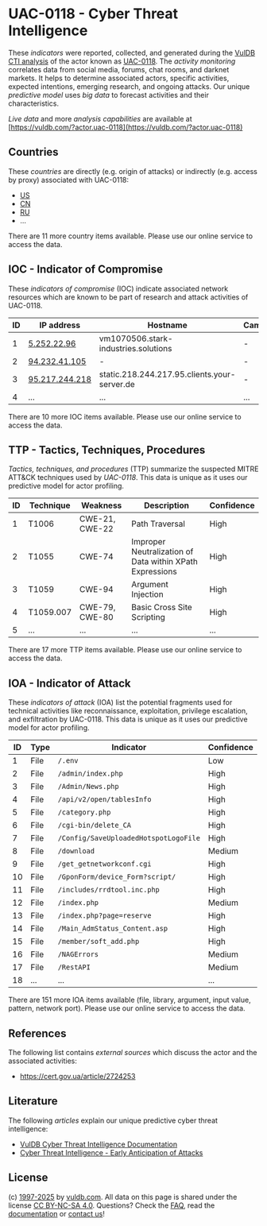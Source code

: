 # UAC-0118 - Cyber Threat Intelligence

These _indicators_ were reported, collected, and generated during the [VulDB CTI analysis](https://vuldb.com/?kb.cti) of the actor known as [UAC-0118](https://vuldb.com/?actor.uac-0118). The _activity monitoring_ correlates data from social media, forums, chat rooms, and darknet markets. It helps to determine associated actors, specific activities, expected intentions, emerging research, and ongoing attacks. Our unique _predictive model_ uses _big data_ to forecast activities and their characteristics.

_Live data_ and more _analysis capabilities_ are available at [https://vuldb.com/?actor.uac-0118](https://vuldb.com/?actor.uac-0118)

## Countries

These _countries_ are directly (e.g. origin of attacks) or indirectly (e.g. access by proxy) associated with UAC-0118:

* [US](https://vuldb.com/?country.us)
* [CN](https://vuldb.com/?country.cn)
* [RU](https://vuldb.com/?country.ru)
* ...

There are 11 more country items available. Please use our online service to access the data.

## IOC - Indicator of Compromise

These _indicators of compromise_ (IOC) indicate associated network resources which are known to be part of research and attack activities of UAC-0118.

ID | IP address | Hostname | Campaign | Confidence
-- | ---------- | -------- | -------- | ----------
1 | [5.252.22.96](https://vuldb.com/?ip.5.252.22.96) | vm1070506.stark-industries.solutions | - | High
2 | [94.232.41.105](https://vuldb.com/?ip.94.232.41.105) | - | - | High
3 | [95.217.244.218](https://vuldb.com/?ip.95.217.244.218) | static.218.244.217.95.clients.your-server.de | - | High
4 | ... | ... | ... | ...

There are 10 more IOC items available. Please use our online service to access the data.

## TTP - Tactics, Techniques, Procedures

_Tactics, techniques, and procedures_ (TTP) summarize the suspected MITRE ATT&CK techniques used by _UAC-0118_. This data is unique as it uses our predictive model for actor profiling.

ID | Technique | Weakness | Description | Confidence
-- | --------- | -------- | ----------- | ----------
1 | T1006 | CWE-21, CWE-22 | Path Traversal | High
2 | T1055 | CWE-74 | Improper Neutralization of Data within XPath Expressions | High
3 | T1059 | CWE-94 | Argument Injection | High
4 | T1059.007 | CWE-79, CWE-80 | Basic Cross Site Scripting | High
5 | ... | ... | ... | ...

There are 17 more TTP items available. Please use our online service to access the data.

## IOA - Indicator of Attack

These _indicators of attack_ (IOA) list the potential fragments used for technical activities like reconnaissance, exploitation, privilege escalation, and exfiltration by UAC-0118. This data is unique as it uses our predictive model for actor profiling.

ID | Type | Indicator | Confidence
-- | ---- | --------- | ----------
1 | File | `/.env` | Low
2 | File | `/admin/index.php` | High
3 | File | `/Admin/News.php` | High
4 | File | `/api/v2/open/tablesInfo` | High
5 | File | `/category.php` | High
6 | File | `/cgi-bin/delete_CA` | High
7 | File | `/Config/SaveUploadedHotspotLogoFile` | High
8 | File | `/download` | Medium
9 | File | `/get_getnetworkconf.cgi` | High
10 | File | `/GponForm/device_Form?script/` | High
11 | File | `/includes/rrdtool.inc.php` | High
12 | File | `/index.php` | Medium
13 | File | `/index.php?page=reserve` | High
14 | File | `/Main_AdmStatus_Content.asp` | High
15 | File | `/member/soft_add.php` | High
16 | File | `/NAGErrors` | Medium
17 | File | `/RestAPI` | Medium
18 | ... | ... | ...

There are 151 more IOA items available (file, library, argument, input value, pattern, network port). Please use our online service to access the data.

## References

The following list contains _external sources_ which discuss the actor and the associated activities:

* https://cert.gov.ua/article/2724253

## Literature

The following _articles_ explain our unique predictive cyber threat intelligence:

* [VulDB Cyber Threat Intelligence Documentation](https://vuldb.com/?kb.cti)
* [Cyber Threat Intelligence - Early Anticipation of Attacks](https://www.scip.ch/en/?labs.20201022)

## License

(c) [1997-2025](https://vuldb.com/?kb.changelog) by [vuldb.com](https://vuldb.com/?kb.about). All data on this page is shared under the license [CC BY-NC-SA 4.0](https://creativecommons.org/licenses/by-nc-sa/4.0/). Questions? Check the [FAQ](https://vuldb.com/?kb.faq), read the [documentation](https://vuldb.com/?kb) or [contact us](https://vuldb.com/?contact)!
